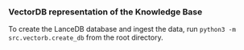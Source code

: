 ### VectorDB representation of the Knowledge Base

To create the LanceDB database and ingest the data, run `python3 -m src.vectorb.create_db` from the root directory. 